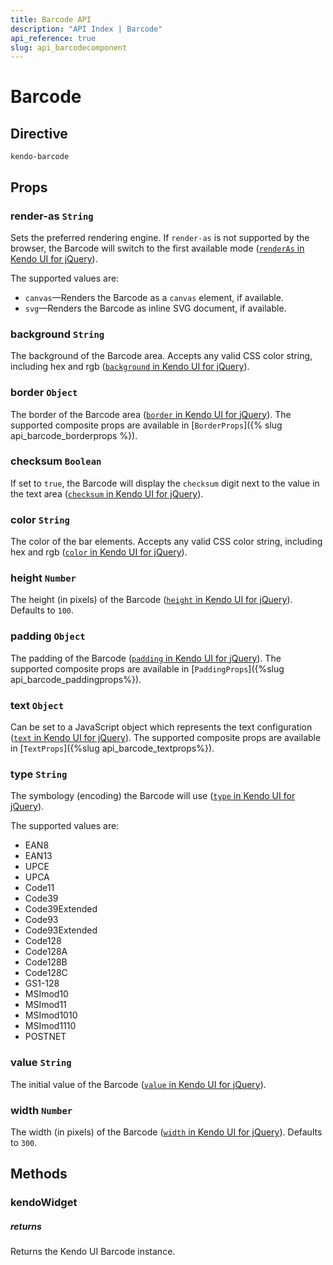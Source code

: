 ```yaml
---
title: Barcode API
description: "API Index | Barcode"
api_reference: true
slug: api_barcodecomponent
---
```


# Barcode

## Directive

`kendo-barcode`

## Props

### render-as `String`

Sets the preferred rendering engine. If `render-as` is not supported by the browser, the Barcode will switch to the first available mode ([`renderAs` in Kendo UI for jQuery](https://docs.telerik.com/kendo-ui/api/javascript/dataviz/ui/barcode/configuration/renderas)).

The supported values are:

* `canvas`&mdash;Renders the Barcode as a `canvas` element, if available.
* `svg`&mdash;Renders the Barcode as inline SVG document, if available.

### background `String`

The background of the Barcode area. Accepts any valid CSS color string, including hex and rgb ([`background` in Kendo UI for jQuery](https://docs.telerik.com/kendo-ui/api/javascript/dataviz/ui/barcode/configuration/background)).

### border `Object`

The border of the Barcode area ([`border` in Kendo UI for jQuery](https://docs.telerik.com/kendo-ui/api/javascript/dataviz/ui/barcode/configuration/border)). The supported composite props are available in [`BorderProps`]({% slug api_barcode_borderprops %}).

### checksum `Boolean`

If set to `true`, the Barcode will display the `checksum` digit next to the value in the text area ([`checksum` in Kendo UI for jQuery](https://docs.telerik.com/kendo-ui/api/javascript/dataviz/ui/barcode/configuration/checksum)).

### color `String`

The color of the bar elements. Accepts any valid CSS color string, including hex and rgb ([`color` in Kendo UI for jQuery](https://docs.telerik.com/kendo-ui/api/javascript/dataviz/ui/barcode/configuration/color)).

### height `Number`

The height (in pixels) of the Barcode ([`height` in Kendo UI for jQuery](https://docs.telerik.com/kendo-ui/api/javascript/dataviz/ui/barcode/configuration/height)). Defaults to `100`.

### padding `Object`

The padding of the Barcode ([`padding` in Kendo UI for jQuery](https://docs.telerik.com/kendo-ui/api/javascript/dataviz/ui/barcode/configuration/padding)). The supported composite props are available in [`PaddingProps`]({%slug api_barcode_paddingprops%}).

### text `Object`

Can be set to a JavaScript object which represents the text configuration ([`text` in Kendo UI for jQuery](https://docs.telerik.com/kendo-ui/api/javascript/dataviz/ui/barcode/configuration/text)). The supported composite props are available in [`TextProps`]({%slug api_barcode_textprops%}).

### type `String`

The symbology (encoding) the Barcode will use ([`type` in Kendo UI for jQuery](https://docs.telerik.com/kendo-ui/api/javascript/dataviz/ui/barcode/configuration/type)).

The supported values are:

* EAN8
* EAN13
* UPCE
* UPCA
* Code11
* Code39
* Code39Extended
* Code93
* Code93Extended
* Code128
* Code128A
* Code128B
* Code128C
* GS1-128
* MSImod10
* MSImod11
* MSImod1010
* MSImod1110
* POSTNET

### value `String`

The initial value of the Barcode ([`value` in Kendo UI for jQuery](https://docs.telerik.com/kendo-ui/api/javascript/dataviz/ui/barcode/configuration/value)).

### width `Number`

The width (in pixels) of the Barcode ([`width` in Kendo UI for jQuery](https://docs.telerik.com/kendo-ui/api/javascript/dataviz/ui/barcode/configuration/width)). Defaults to `300`.

## Methods

### kendoWidget

##### returns

Returns the Kendo UI Barcode instance.
